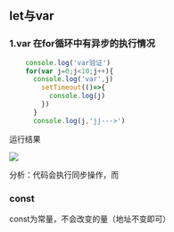 ## let与var

### 1.var 在for循环中有异步的执行情况

```javascript
    console.log('var验证')
    for(var j=0;j<10;j++){
      console.log('var',j)
        setTimeout(()=>{
          console.log(j)
        })
      }
      console.log(j,'jj--->')

```

运行结果

![](https://cdn.jsdelivr.net/gh/zhangtingpipizhu/imgs/img/20211110171500.png)

分析：代码会执行同步操作，而



###  const
const为常量，不会改变的量（地址不变即可）


